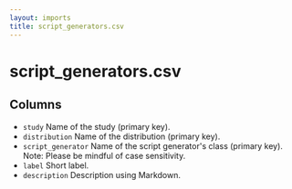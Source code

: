 ```yaml
---
layout: imports
title: script_generators.csv
---
```


script_generators.csv
===========

Columns
-------

* `study` Name of the study (primary key).
* `distribution` Name of the distribution (primary key).
* `script_generator` Name of the script generator's class (primary key).
   Note: Please be mindful of case sensitivity.
* `label` Short label.
* `description` Description using Markdown.
